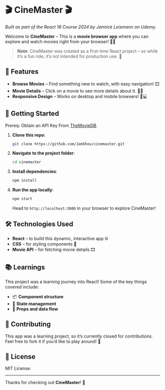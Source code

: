 # 🎬 CineMaster 🎬

*Built as part of the React 18 Course 2024 by Jannick Leismann on Udemy.*

Welcome to **CineMaster** – This is a **movie browser app** where you can explore and watch movies right from your browser! 🎥🍿

> **Note**: CineMaster was created as a first-time React project – so while it’s a fun ride, it’s not intended for production use. 🚧

## 🌟 Features

- **Browse Movies** – Find something new to watch, with easy navigation! 🎞️
- **Movie Details** – Click on a movie to see more details about it. 🕵️‍♀️
- **Responsive Design** – Works on desktop and mobile browsers! 📱💻

## 🚀 Getting Started

Prereq: Obtain an API Key From [TheMovieDB](https://www.themoviedb.org/settings/api).

1. **Clone this repo**:
    ```bash
    git clone https://github.com/JamShou/cinemaster.git
    ```

2. **Navigate to the project folder**:
    ```bash
    cd cinemaster
    ```

3. **Install dependencies**:
    ```bash
    npm install
    ```

4. **Run the app locally**:
    ```bash
    npm start
    ```
   Head to `http://localhost:3000` in your browser to explore CineMaster!

## 🛠️ Technologies Used

- **React** – to build this dynamic, interactive app 🌐
- **CSS** – for styling components 🎨
- **Movie API** – for fetching movie details 🎞️

## 📚 Learnings

This project was a learning journey into React! Some of the key things covered include:

- 📦 **Component structure**
- 🔄 **State management**
- 🎢 **Props and data flow**

## 🌈 Contributing

This app was a learning project, so it’s currently closed for contributions. Feel free to fork it if you’d like to play around! 🎈

## 📜 License

MIT License. 

---

Thanks for checking out **CineMaster**! 🙌
